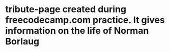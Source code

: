# tribute-page created during freecodecamp.com practice. It gives information on the life of Norman Borlaug
